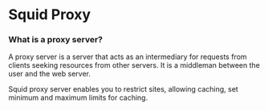 # Squid Proxy

### What is a proxy server?
A proxy server is a server that acts as an intermediary for requests from clients seeking resources from other servers. It is a middleman between the user and the web server. 

Squid proxy server enables you to restrict sites, allowing caching, set minimum and maximum limits for caching.

